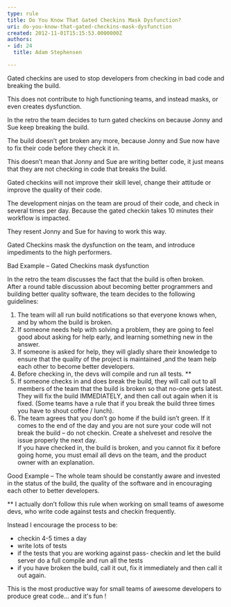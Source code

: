 ```yaml
---
type: rule
title: Do You Know That Gated Checkins Mask Dysfunction?
uri: do-you-know-that-gated-checkins-mask-dysfunction
created: 2012-11-01T15:15:53.0000000Z
authors:
- id: 24
  title: Adam Stephensen

---
```




<span class='intro'> <p>Gated checkins are used to stop developers from checking in bad code and breaking the build.</p>
<p>
This does not contribute to high functioning teams, and instead masks, or even creates dysfunction.</p>
 </span>

<div class="greyBox">
<p>In the retro the team decides to turn gated checkins on because Jonny and Sue keep breaking the build.</p>
<p>
The build doesn’t get broken any more, because Jonny and Sue now have to fix their code before they check it in.</p>
<p>
This doesn’t mean that Jonny and Sue are writing better code, it just means that they are not checking in code that breaks the build.</p>
<p>
Gated checkins will not improve their skill level, change their attitude or improve the quality of their code.</p>
<p>
The development ninjas on the team are proud of their code, and check in several times per day. Because the gated checkin takes 10 minutes their workflow is impacted.</p>
<p>
They resent Jonny and Sue for having to work this way.</p>
<p>
Gated Checkins mask the dysfunction on the team, and introduce impediments to the high performers. </p>
</div>
<span class="ms-rteCustom-FigureBad">Bad Example – Gated Checkins mask dysfunction</span>

<div class="greyBox">
<p>In the retro the team discusses the fact that the build is often broken.<br>
After a round table discussion about becoming better programmers and building better quality software, the team decides to the following guidelines&#58;</p>
<ol>
<li>The team will all run build notifications so that everyone knows when, and by whom the build is broken.</li>
<li>If someone needs help with solving a problem, they are going to feel good about asking for help early, and learning something new in the answer.</li>
<li>If someone is asked for help, they will gladly share their knowledge to ensure that the quality of the project is maintained ,and the team help each other to become better developers.</li>
<li>Before checking in, the devs will compile and run all tests. **</li>
<li>If someone checks in and does break the build, they will call out to all members of the team that the build is broken so that no-one gets latest.
They will fix the build IMMEDIATELY, and then call out again when it is fixed.
(Some teams have a rule that if you break the build three times you have to shout coffee / lunch).</li>
<li>The team agrees that you don’t go home if the build isn’t green. 
If it comes to the end of the day and you are not sure your code will not break the build – do not checkin. Create a shelveset and resolve the issue properly the next day.<br>
If you have checked in, the build is broken, and you cannot fix it before going home, you must email all devs on the team, and the product owner with an explanation.</li>
<li style="display&#58;none;">The status of the build is reviewed in every daily scrum.</li></ol>
<span class="ms-rteCustom-FigureGood">Good Example – The whole team should be constantly aware and invested in the status of the build, the quality of the software and in encouraging each other to better developers.</span>

 </div>

<p>** I actually don’t follow this rule when working on small teams of awesome devs, who write code against tests and checkin frequently.</p>
<p>Instead I encourage the process to be&#58;</p>
<ul>
<li>checkin 4-5 times a day</li>
<li>write lots of tests</li>
<li>if the tests that you are working against pass- checkin and let the build server do a full compile and run all the tests</li>
<li>if you have broken the build, call it out, fix it immediately and then call it out again.</li>
</ul>
<p>This is the most productive way for small teams of awesome developers to produce great code… and it's fun !</p>






